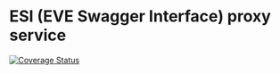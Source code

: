 # ESI (EVE Swagger Interface) proxy service

[![Coverage Status](https://coveralls.io/repos/github/chremoas/esi-srv/badge.svg?branch=master)](https://coveralls.io/github/chremoas/esi-srv?branch=master)
